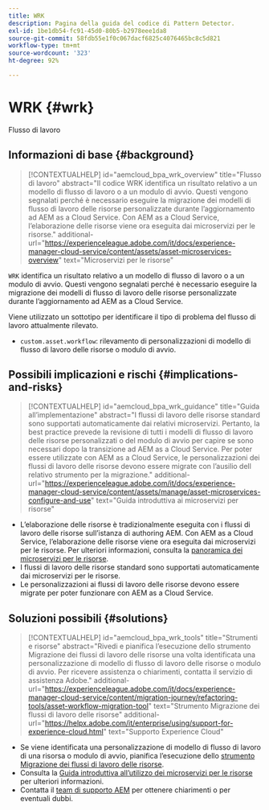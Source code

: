 ```yaml
---
title: WRK
description: Pagina della guida del codice di Pattern Detector.
exl-id: 1be1db54-fc91-45d0-80b5-b2978eee1da8
source-git-commit: 58fdb55e1f0c067dacf6825c4076465bc8c5d821
workflow-type: tm+mt
source-wordcount: '323'
ht-degree: 92%

---
```


# WRK {#wrk}

Flusso di lavoro

## Informazioni di base {#background}

>[!CONTEXTUALHELP]
>id="aemcloud_bpa_wrk_overview"
>title="Flusso di lavoro"
>abstract="Il codice WRK identifica un risultato relativo a un modello di flusso di lavoro o a un modulo di avvio. Questi vengono segnalati perché è necessario eseguire la migrazione dei modelli di flusso di lavoro delle risorse personalizzate durante l’aggiornamento ad AEM as a Cloud Service. Con AEM as a Cloud Service, l’elaborazione delle risorse viene ora eseguita dai microservizi per le risorse."
>additional-url="https://experienceleague.adobe.com/it/docs/experience-manager-cloud-service/content/assets/asset-microservices-overview" text="Microservizi per le risorse"

`WRK` identifica un risultato relativo a un modello di flusso di lavoro o a un modulo di avvio. Questi vengono segnalati perché è necessario eseguire la migrazione dei modelli di flusso di lavoro delle risorse personalizzate durante l’aggiornamento ad AEM as a Cloud Service.

Viene utilizzato un sottotipo per identificare il tipo di problema del flusso di lavoro attualmente rilevato.

* `custom.asset.workflow`: rilevamento di personalizzazioni di modello di flusso di lavoro delle risorse o modulo di avvio.

## Possibili implicazioni e rischi {#implications-and-risks}

>[!CONTEXTUALHELP]
>id="aemcloud_bpa_wrk_guidance"
>title="Guida all’implementazione"
>abstract="I flussi di lavoro delle risorse standard sono supportati automaticamente dai relativi microservizi. Pertanto, la best practice prevede la revisione di tutti i modelli di flusso di lavoro delle risorse personalizzati o del modulo di avvio per capire se sono necessari dopo la transizione ad AEM as a Cloud Service. Per poter essere utilizzate con AEM as a Cloud Service, le personalizzazioni dei flussi di lavoro delle risorse devono essere migrate con l’ausilio dell relativo strumento per la migrazione."
>additional-url="https://experienceleague.adobe.com/it/docs/experience-manager-cloud-service/content/assets/manage/asset-microservices-configure-and-use" text="Guida introduttiva ai microservizi per risorse"

* L’elaborazione delle risorse è tradizionalmente eseguita con i flussi di lavoro delle risorse sull’istanza di authoring AEM. Con AEM as a Cloud Service, l’elaborazione delle risorse viene ora eseguita dai microservizi per le risorse. Per ulteriori informazioni, consulta la [panoramica dei microservizi per le risorse](https://experienceleague.adobe.com/it/docs/experience-manager-cloud-service/content/assets/asset-microservices-overview).
* I flussi di lavoro delle risorse standard sono supportati automaticamente dai microservizi per le risorse.
* Le personalizzazioni ai flussi di lavoro delle risorse devono essere migrate per poter funzionare con AEM as a Cloud Service.

## Soluzioni possibili {#solutions}

>[!CONTEXTUALHELP]
>id="aemcloud_bpa_wrk_tools"
>title="Strumenti e risorse"
>abstract="Rivedi e pianifica l’esecuzione dello strumento Migrazione dei flussi di lavoro delle risorse una volta identificata una personalizzazione di modello di flusso di lavoro delle risorse o modulo di avvio. Per ricevere assistenza o chiarimenti, contatta il servizio di assistenza Adobe."
>additional-url="https://experienceleague.adobe.com/it/docs/experience-manager-cloud-service/content/migration-journey/refactoring-tools/asset-workflow-migration-tool" text="Strumento Migrazione dei flussi di lavoro delle risorse"
>additional-url="https://helpx.adobe.com/it/enterprise/using/support-for-experience-cloud.html" text="Supporto Experience Cloud"

* Se viene identificata una personalizzazione di modello di flusso di lavoro di una risorsa o modulo di avvio, pianifica l’esecuzione dello [strumento Migrazione dei flussi di lavoro delle risorse](https://experienceleague.adobe.com/it/docs/experience-manager-cloud-service/content/migration-journey/refactoring-tools/asset-workflow-migration-tool).
* Consulta la [Guida introduttiva all’utilizzo dei microservizi per le risorse](https://experienceleague.adobe.com/it/docs/experience-manager-cloud-service/content/assets/manage/asset-microservices-configure-and-use) per ulteriori informazioni.
* Contatta il [team di supporto AEM](https://helpx.adobe.com/it/enterprise/using/support-for-experience-cloud.html) per ottenere chiarimenti o per eventuali dubbi.
